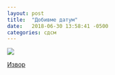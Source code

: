 ```yaml
---
layout: post
title:  "Добивме датум"
date:   2018-06-30 13:58:41 -0500
categories: сдсм
---
```

<img class="center full-width solid-border" src="{{ site.baseurl }}/images/dobivmeDatum.png"/>

<a href="https://kanal5.com.mk/zaev-dobivme-datum-za-pregovori-istoriska-odluka-na-eu/a340155">Извор</a>
